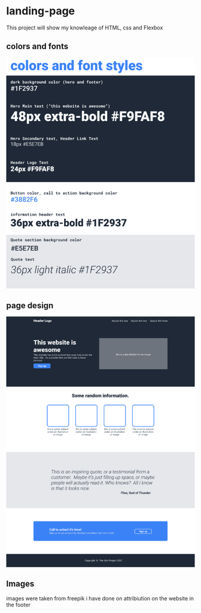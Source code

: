 # landing-page

This project will show my knowleage of HTML, css and Flexbox

## colors and fonts

![colors and fonts](./prospect/colors-fonts.png)

## page design

![page design](./prospect/page-design.png)

## Images

images were taken from freepik i have done on attribiution on the website in the footer
